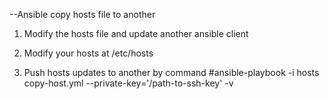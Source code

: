 --Ansible copy hosts file to another

1. Modify the hosts file and update another ansible client

2. Modify your hosts at /etc/hosts

3. Push hosts updates to another by command
   #ansible-playbook -i hosts copy-host.yml --private-key='/path-to-ssh-key' -v